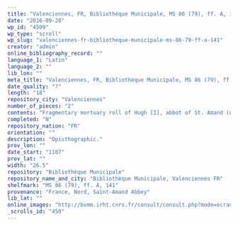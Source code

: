 ```yaml
---
title: "Valenciennes, FR, Bibliothèque Municipale, MS 86 (79), ff. A, 141"
date: "2016-09-28"
wp_id: "4509"
wp_type: "scroll"
wp_slug: "valenciennes-fr-bibliotheque-municipale-ms-86-79-ff-a-141"
creator: "admin"
online_bibliography_record: ""
language_1: "Latin"
language_2: ""
lib_lon: ""
meta_title: "Valenciennes, FR, Bibliothèque Municipale, MS 86 (79), ff. A, 141"
date_quality: "?"
length: "18"
repository_city: "Valenciennes"
number_of_pieces: "2"
contents: "Fragmentary mortuary roll of Hugh [I], abbot of St. Amand (d. 8 September 1107)."
completed: "N"
repository_nation: "FR"
orientation: ""
description: "Opisthographic."
prov_lon: ""
date_start: "1107"
prov_lat: ""
width: "26.5"
repository: "Bibliothèque Municipale"
repository_name_and_city: "Bibliothèque Municipale, Valenciennes FR"
shelfmark: "MS 86 (79), ff. A, 141"
provenance: "France, Nord, Saint-Amand Abbey"
lib_lat: ""
online_images: "http://bvmm.irht.cnrs.fr/consult/consult.php?mode=ecran&reproductionId=11446&VUE_ID=1313222&panier=false&carouselThere=false&nbVignettes=4x3&page=1&angle=0&zoom=&tailleReelle="
_scrolls_id: "450"
---
```



